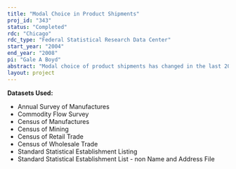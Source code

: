 ```yaml
---
title: "Modal Choice in Product Shipments"
proj_id: "343"
status: "Completed"
rdc: "Chicago"
rdc_type: "Federal Statistical Research Data Center"
start_year: "2004"
end_year: "2008"
pi: "Gale A Boyd"
abstract: "Modal choice of product shipments has changed in the last 20 years. This has implications for the shipping sector, transportation patterns, energy use, and pollution. This project examines the detailed data from the Commodity Flow Survey (CFS) linked to the LRD to estimate a model of mode choice. The National Energy Modeling system (NEMS) uses freight mode choice to forecast energy use in this sector, but is based on fixed shares from the 1977 CFS. The aggregate data show large shift in mode with higher value products are more likely to use premium shipment modes, like air freight. However, the aggregate data is insufficient to estimate the combined effects of shipper and shipment specific effects that the linked CFS and LRD can provide. This project estimates the industry and product specific determinants of this underlying economic choice that can be used in NEMS to improve its forecasting capability. The benefits to Census include linkages across entities in the CFS and LRD that may lead to a harmonization of the commodity definitions, quality estimates of the CFS value of shipments estimates, additional population characteristics on transportation mode choice and better imputation for non-response."
layout: project
---
```


**Datasets Used:**

  - Annual Survey of Manufactures 
  - Commodity Flow Survey 
  - Census of Manufactures 
  - Census of Mining 
  - Census of Retail Trade 
  - Census of Wholesale Trade 
  - Standard Statistical Establishment Listing 
  - Standard Statistical Establishment List - non Name and Address File 

